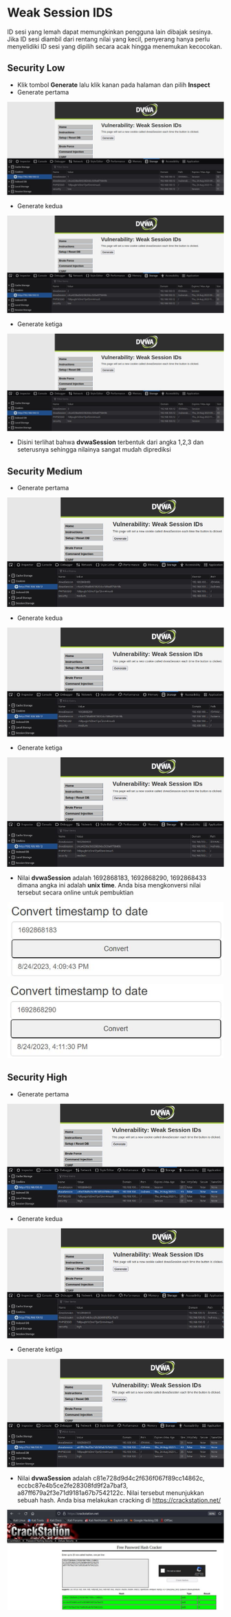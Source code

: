 # Weak Session IDS
ID sesi yang lemah dapat memungkinkan pengguna lain dibajak sesinya. Jika ID sesi diambil dari rentang nilai yang kecil, penyerang hanya perlu menyelidiki ID sesi yang dipilih secara acak hingga menemukan kecocokan.

## Security Low
- Klik tombol **Generate** lalu klik kanan pada halaman dan pilih **Inspect**
- Generate pertama

![alt text](https://github.com/rahardian-dwi-saputra/dvwa-tricks/blob/main/assets/weak%20session%20ids/weak%20session%201.JPG)

- Generate kedua

![alt text](https://github.com/rahardian-dwi-saputra/dvwa-tricks/blob/main/assets/weak%20session%20ids/weak%20session%202.JPG)

- Generate ketiga

![alt text](https://github.com/rahardian-dwi-saputra/dvwa-tricks/blob/main/assets/weak%20session%20ids/weak%20session%203.JPG)

- Disini terlihat bahwa **dvwaSession** terbentuk dari angka 1,2,3 dan seterusnya sehingga nilainya sangat mudah diprediksi

## Security Medium
- Generate pertama

![alt text](https://github.com/rahardian-dwi-saputra/dvwa-tricks/blob/main/assets/weak%20session%20ids/weak%20session%204.JPG)

- Generate kedua

![alt text](https://github.com/rahardian-dwi-saputra/dvwa-tricks/blob/main/assets/weak%20session%20ids/weak%20session%205.JPG)

- Generate ketiga

![alt text](https://github.com/rahardian-dwi-saputra/dvwa-tricks/blob/main/assets/weak%20session%20ids/weak%20session%206.JPG)

- Nilai **dvwaSession** adalah 1692868183, 1692868290, 1692868433 dimana angka ini adalah **unix time**. Anda bisa mengkonversi nilai tersebut secara online untuk pembuktian

![alt text](https://github.com/rahardian-dwi-saputra/dvwa-tricks/blob/main/assets/weak%20session%20ids/weak%20session%207.JPG)

![alt text](https://github.com/rahardian-dwi-saputra/dvwa-tricks/blob/main/assets/weak%20session%20ids/weak%20session%208.JPG)

## Security High
- Generate pertama

![alt text](https://github.com/rahardian-dwi-saputra/dvwa-tricks/blob/main/assets/weak%20session%20ids/weak%20session%209.JPG)

- Generate kedua

![alt text](https://github.com/rahardian-dwi-saputra/dvwa-tricks/blob/main/assets/weak%20session%20ids/weak%20session%2010.JPG)

- Generate ketiga

![alt text](https://github.com/rahardian-dwi-saputra/dvwa-tricks/blob/main/assets/weak%20session%20ids/weak%20session%2011.JPG)

- Nilai **dvwaSession** adalah c81e728d9d4c2f636f067f89cc14862c, eccbc87e4b5ce2fe28308fd9f2a7baf3, a87ff679a2f3e71d9181a67b7542122c. Nilai tersebut menunjukkan sebuah hash. Anda bisa melakukan cracking di https://crackstation.net/

![alt text](https://github.com/rahardian-dwi-saputra/dvwa-tricks/blob/main/assets/weak%20session%20ids/weak%20session%2012.JPG)
